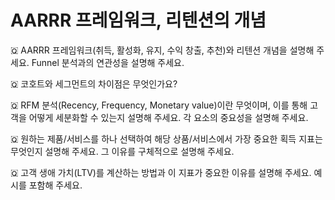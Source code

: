 # AARRR 프레임워크, 리텐션의 개념

🇶 AARRR 프레임워크(취득, 활성화, 유지, 수익 창출, 추천)와 리텐션 개념을 설명해 주세요. Funnel 분석과의 연관성을 설명해 주세요.

🇶 코호트와 세그먼트의 차이점은 무엇인가요?

🇶 RFM 분석(Recency, Frequency, Monetary value)이란 무엇이며, 이를 통해 고객을 어떻게 세분화할 수 있는지 설명해 주세요. 각 요소의 중요성을 설명해 주세요.

🇶 원하는 제품/서비스를 하나 선택하여 해당 상품/서비스에서 가장 중요한 획득 지표는 무엇인지 설명해 주세요. 그 이유를 구체적으로 설명해 주세요.

🇶 고객 생애 가치(LTV)를 계산하는 방법과 이 지표가 중요한 이유를 설명해 주세요. 예시를 포함해 주세요.
